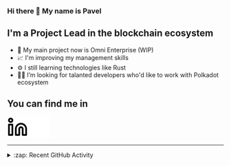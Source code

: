 ### Hi there 👋 My name is Pavel

## I'm a Project Lead in the blockchain ecosystem 

- 🚀 My main project now is Omni Enterprise (WIP)
- 📈 I'm improving my management skills
- ⚙️ I still learning technologies like Rust
- 🧑‍💻 I’m looking for talanted developers who'd like to work with Polkadot ecosystem

## You can find me in
[![website](./img/linkedin-light.svg)](https://www.linkedin.com/in/golovkinpl/)
[![website](./img/linkedin-dark.svg)](https://www.linkedin.com/in/golovkinpl/)

---

<details>
  <summary>:zap: Recent GitHub Activity</summary>
  
<!--START_SECTION:activity-->
1. 🎉 Merged PR [#242](https://github.com/nova-wallet/metadata-portal/pull/242) in [nova-wallet/metadata-portal](https://github.com/nova-wallet/metadata-portal)
2. 🎉 Merged PR [#241](https://github.com/nova-wallet/metadata-portal/pull/241) in [nova-wallet/metadata-portal](https://github.com/nova-wallet/metadata-portal)
3. 🎉 Merged PR [#240](https://github.com/nova-wallet/metadata-portal/pull/240) in [nova-wallet/metadata-portal](https://github.com/nova-wallet/metadata-portal)
4. 🎉 Merged PR [#239](https://github.com/nova-wallet/metadata-portal/pull/239) in [nova-wallet/metadata-portal](https://github.com/nova-wallet/metadata-portal)
5. 🎉 Merged PR [#238](https://github.com/nova-wallet/metadata-portal/pull/238) in [nova-wallet/metadata-portal](https://github.com/nova-wallet/metadata-portal)
<!--END_SECTION:activity-->

</details>
